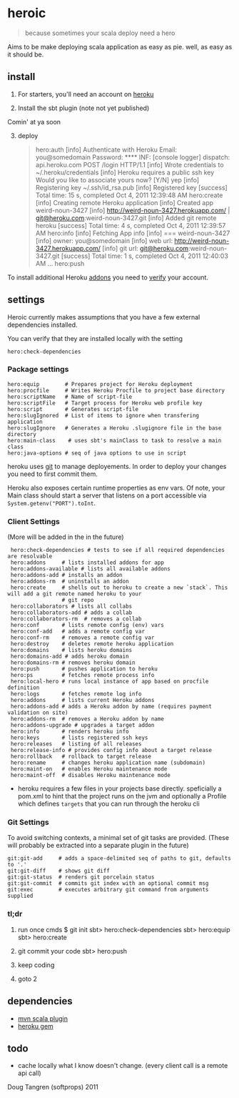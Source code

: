 # heroic

> because sometimes your scala deploy need a hero

Aims to be make deploying scala application as easy as pie. well, as easy as it should be.

## install

1. For starters, you'll need an account on [heroku](https://api.heroku.com/signup)

2. Install the sbt plugin (note not yet published)

Comin' at ya soon

3. deploy

    > hero:auth
    [info] Authenticate with Heroku
    Email: you@somedomain
    Password: ****
    INF: [console logger] dispatch: api.heroku.com POST /login HTTP/1.1
    [info] Wrote credentials to ~/.heroku/credentials
    [info] Heroku requires a public ssh key
    Would you like to associate yours now? [Y/N] yep
    [info] Registering key ~/.ssh/id_rsa.pub
    [info] Registered key
    [success] Total time: 15 s, completed Oct 4, 2011 12:39:48 AM
    > hero:create
    [info] Creating remote Heroku application
    [info] Created app weird-noun-3427
    [info] http://weird-noun-3427.herokuapp.com/ | git@heroku.com:weird-noun-3427.git
    [info] Added git remote heroku
    [success] Total time: 4 s, completed Oct 4, 2011 12:39:57 AM
    > hero:info
    [info] Fetching App info
    [info] === weird-noun-3427
    [info] owner: you@somedomain
    [info] web url: http://weird-noun-3427.herokuapp.com/
    [info] git url: git@heroku.com:weird-noun-3427.git
    [success] Total time: 1 s, completed Oct 4, 2011 12:40:03 AM
    > ...
    > hero:push


To install additional Heroku [addons](http://addons.heroku.com/) you need to [verify](https://api.heroku.com/verify) your account.

## settings

Heroic currently makes assumptions that you have a few external dependencies installed.

You can verify that they are installed locally with the setting

    hero:check-dependencies

### Package settings

    hero:equip        # Prepares project for Heroku deployment
    hero:procfile     # Writes Heroku Procfile to project base directory
    hero:scriptName   # Name of script-file
    hero:scriptFile   # Target process for Heroku web profile key
    hero:script       # Generates script-file
    hero:slugIgnored  # List of items to ignore when transfering application
    hero:slugIgnore   # Generates a Heroku .slugignore file in the base directory
    hero:main-class    # uses sbt's mainClass to task to resolve a main class
    hero:java-options # seq of java options to use in script

heroku uses [git][git] to manage deployements. In order to deploy your changes you need to first commit them.

Heroku also exposes certain runtime properties as env vars. Of note, your Main class should start a server that listens on a port accessible via `System.getenv("PORT").toInt`.

### Client Settings

(More will be added in the in the future)

     hero:check-dependencies # tests to see if all required dependencies are resolvable
     hero:addons     # lists installed addons for app
     hero:addons-available # lists all available addons
     hero:addons-add # installs an addon
     hero:addons-rm  # uninstalls an addon
     hero:create     # shells out to heroku to create a new `stack`. This will add a git remote named heroku to your
                     # git repo
     hero:collaborators # lists all collabs
     hero:collaborators-add # adds a collab
     hero:collaborators-rm  # removes a collab
     hero:conf       # lists remote config (env) vars
     hero:conf-add   # adds a remote config var
     hero:conf-rm    # removes a remote config var
     hero:destroy    # deletes remote heroku application
     hero:domains    # lists heroku domains
     hero:domains-add # adds heroku domain
     hero:domains-rm # removes heroku domain
     hero:push       # pushes application to heroku
     hero:ps         # fetches remote process info
     hero:local-hero # runs local instance of app based on procfile definition
     hero:logs       # fetches remote log info
     hero:addons     # lists current Heroku addons
     hero:addons-add # adds a Heroku addon by name (requires payment validation on site)
     hero:addons-rm  # removes a Heroku addon by name
     hero:addons-upgrade # upgrades a target addon
     hero:info       # renders heroku info
     hero:keys       # lists registered ssh keys
     hero:releases   # listing of all releases
     hero:release-info # provides config info about a target release
     hero:rollback   # rollback to target release
     hero:rename     # changes heroku application name (subdomain)
     hero:maint-on   # enables Heroku maintenance mode
     hero:maint-off  # disables Heroku maintenance mode

* heroku requires a few files in your projects base directly. speficially a pom.xml to hint that the project
  runs on the jvm and optionally a Profile which defines `targets` that you can run through the heroku cli

### Git Settings

To avoid switching contexts, a minimal set of git tasks are provided.
(These will probably be extracted into a separate plugin in the future)

    git:git-add     # adds a space-delimited seq of paths to git, defaults to '.'
    git:git-diff    # shows git diff
    git:git-status  # renders git porcelain status
    git:git-commit  # commits git index with an optional commit msg
    git:exec        # executes arbitrary git command from arguments supplied

### tl;dr

1) run once cmds
   $ git init
   sbt> hero:check-dependencies
   sbt> hero:equip
   sbt> hero:create

2) git commit your code
   sbt> hero:push

3) keep coding

4) goto 2

## dependencies

- [mvn scala plugin](http://scala-tools.org/mvnsites/maven-scala-plugin)
- [heroku gem](https://github.com/heroku/heroku#readme)

## todo

- cache locally what I know doesn't change. (every client call is a remote api call)

Doug Tangren (softprops) 2011

[git]: http://git-scm.com/
